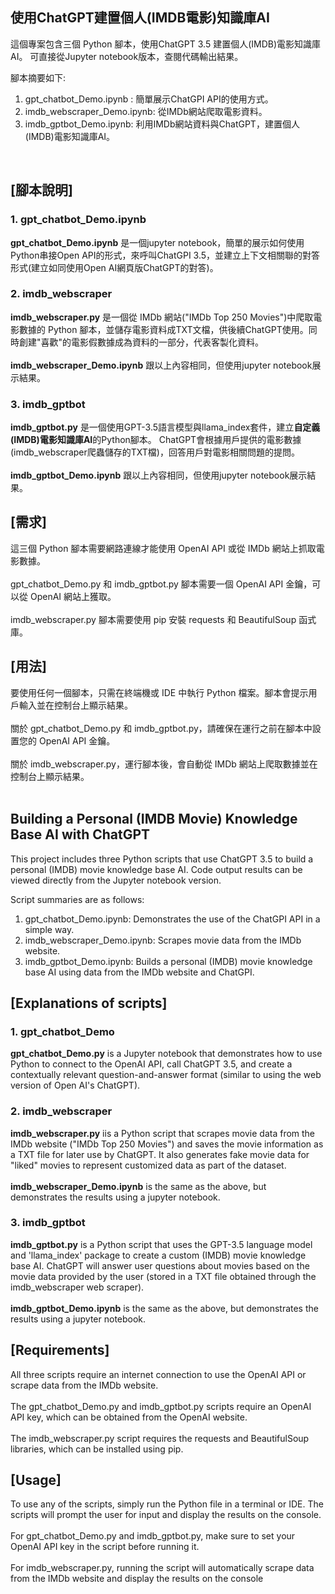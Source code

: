 ## 使用ChatGPT建置個人(IMDB電影)知識庫AI
這個專案包含三個 Python 腳本，使用ChatGPT 3.5 建置個人(IMDB)電影知識庫AI。
可直接從Jupyter notebook版本，查閱代碼輸出結果。

腳本摘要如下: 

1. gpt_chatbot_Demo.ipynb : 簡單展示ChatGPI API的使用方式。
2. imdb_webscraper_Demo.ipynb: 從IMDb網站爬取電影資料。
3. imdb_gptbot_Demo.ipynb: 利用IMDb網站資料與ChatGPT，建置個人(IMDB)電影知識庫AI。

<br>

## [腳本說明]
### 1. gpt_chatbot_Demo.ipynb

**gpt_chatbot_Demo.ipynb** 是一個jupyter notebook，簡單的展示如何使用Python串接Open API的形式，來呼叫ChatGPI 3.5，並建立上下文相關聯的對答形式(建立如同使用Open AI網頁版ChatGPT的對答)。
<br>

### 2. imdb_webscraper
**imdb_webscraper.py** 是一個從 IMDb 網站("IMDb Top 250 Movies")中爬取電影數據的 Python 腳本，並儲存電影資料成TXT文檔，供後續ChatGPT使用。同時創建"喜歡"的電影假數據成為資料的一部分，代表客製化資料。
<br>
<br>
**imdb_webscraper_Demo.ipynb** 跟以上內容相同，但使用jupyter notebook展示結果。
<br>

### 3. imdb_gptbot
**imdb_gptbot.py** 是一個使用GPT-3.5語言模型與llama_index套件，建立**自定義(IMDB)電影知識庫AI**的Python腳本。
ChatGPT會根據用戶提供的電影數據(imdb_webscraper爬蟲儲存的TXT檔)，回答用戶對電影相關問題的提問。
<br>
<br>
**imdb_gptbot_Demo.ipynb** 跟以上內容相同，但使用jupyter notebook展示結果。
<br>

## [需求]
這三個 Python 腳本需要網路連線才能使用 OpenAI API 或從 IMDb 網站上抓取電影數據。<br><br>
gpt_chatbot_Demo.py 和 imdb_gptbot.py 腳本需要一個 OpenAI API 金鑰，可以從 OpenAI 網站上獲取。<br><br>
imdb_webscraper.py 腳本需要使用 pip 安裝 requests 和 BeautifulSoup 函式庫。
<br>

## [用法]
要使用任何一個腳本，只需在終端機或 IDE 中執行 Python 檔案。腳本會提示用戶輸入並在控制台上顯示結果。
<br><br>
關於 gpt_chatbot_Demo.py 和 imdb_gptbot.py，請確保在運行之前在腳本中設置您的 OpenAI API 金鑰。
<br><br>
關於 imdb_webscraper.py，運行腳本後，會自動從 IMDb 網站上爬取數據並在控制台上顯示結果。
<br>
<br>




## Building a Personal (IMDB Movie) Knowledge Base AI with ChatGPT
This project includes three Python scripts that use ChatGPT 3.5 to build a personal (IMDB) movie knowledge base AI. Code output results can be viewed directly from the Jupyter notebook version.

Script summaries are as follows:

1. gpt_chatbot_Demo.ipynb: Demonstrates the use of the ChatGPI API in a simple way.
2. imdb_webscraper_Demo.ipynb: Scrapes movie data from the IMDb website.
3. imdb_gptbot_Demo.ipynb: Builds a personal (IMDB) movie knowledge base AI using data from the IMDb website and ChatGPI.

## [Explanations of scripts]

### 1. gpt_chatbot_Demo
**gpt_chatbot_Demo.py** is a Jupyter notebook that demonstrates how to use Python to connect to the OpenAI API, call ChatGPT 3.5, and create a contextually relevant question-and-answer format (similar to using the web version of Open AI's ChatGPT).
<br>

### 2. imdb_webscraper
**imdb_webscraper.py** iis a Python script that scrapes movie data from the IMDb website ("IMDb Top 250 Movies") and saves the movie information as a TXT file for later use by ChatGPT. It also generates fake movie data for "liked" movies to represent customized data as part of the dataset.
<br>
<br>
**imdb_webscraper_Demo.ipynb** is the same as the above, but demonstrates the results using a jupyter notebook.
<br>

### 3. imdb_gptbot
**imdb_gptbot.py** is a Python script that uses the GPT-3.5 language model and 'llama_index' package to create a custom (IMDB) movie knowledge base AI. ChatGPT will answer user questions about movies based on the movie data provided by the user (stored in a TXT file obtained through the imdb_webscraper web scraper).
<br>
<br>
**imdb_gptbot_Demo.ipynb** is the same as the above, but demonstrates the results using a jupyter notebook.
<br>

## [Requirements]
All three scripts require an internet connection to use the OpenAI API or scrape data from the IMDb website. <br><br>
The gpt_chatbot_Demo.py and imdb_gptbot.py scripts require an OpenAI API key, which can be obtained from the OpenAI website. <br><br>
The imdb_webscraper.py script requires the requests and BeautifulSoup libraries, which can be installed using pip.
<br>

## [Usage]
To use any of the scripts, simply run the Python file in a terminal or IDE. The scripts will prompt the user for input and display the results on the console.
<br><br>
For gpt_chatbot_Demo.py and imdb_gptbot.py, make sure to set your OpenAI API key in the script before running it. 
<br><br>
For imdb_webscraper.py, running the script will automatically scrape data from the IMDb website and display the results on the console